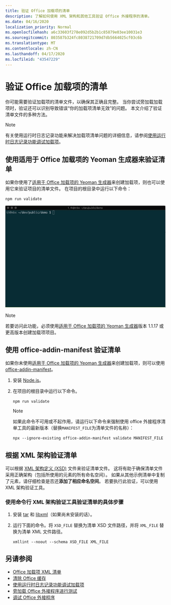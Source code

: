 ```yaml
---
title: 验证 Office 加载项的清单
description: 了解如何使用 XML 架构和其他工具验证 Office 外接程序的清单。
ms.date: 04/16/2020
localization_priority: Normal
ms.openlocfilehash: a6c33603f278e092d5b2b1c85879e03ee10031e3
ms.sourcegitcommit: 803587b324fc8038721709d7db5664025cf03c6b
ms.translationtype: MT
ms.contentlocale: zh-CN
ms.lasthandoff: 04/17/2020
ms.locfileid: "43547229"
---
```

# <a name="validate-an-office-add-ins-manifest"></a>验证 Office 加载项的清单

你可能需要验证加载项的清单文件，以确保其正确且完整。 当你尝试旁加载加载项时，验证还可以识别导致错误“你的加载项清单无效”的问题。 本文介绍了验证清单文件的多种方法。

> [!NOTE]
> 有关使用运行时日志记录功能来解决加载项清单问题的详细信息，请参阅[使用运行时日志记录功能调试加载项](runtime-logging.md)。

## <a name="validate-your-manifest-with-the-yeoman-generator-for-office-add-ins"></a>使用适用于 Office 加载项的 Yeoman 生成器来验证清单

如果你使用了[适用于 Office 加载项的 Yeoman 生成器](https://www.npmjs.com/package/generator-office)来创建加载项，则也可以使用它来验证项目的清单文件。 在项目的根目录中运行以下命令：

```command&nbsp;line
npm run validate
```

![动画 gif 显示 Yo Office 验证程序（在命令行处运行并生成显示“验证已通过”的结果）。](../images/yo-office-validator.gif)

> [!NOTE]
> 若要访问此功能，必须使用[适用于 Office 加载项的 Yeoman 生成器](https://www.npmjs.com/package/generator-office)版本 1.1.17 或更高版本创建加载项项目。

## <a name="validate-your-manifest-with-office-addin-manifest"></a>使用 office-addin-manifest 验证清单

如果你未使用[适用于 Office 加载项的 Yeoman 生成器](https://www.npmjs.com/package/generator-office)来创建加载项，则可以使用 [office-addin-manifest](https://www.npmjs.com/package/office-addin-manifest)。

1. 安装 [Node.js](https://nodejs.org/download/)。

2. 在项目的根目录中运行以下命令。 

    ```command&nbsp;line
    npm run validate
    ```

    > [!NOTE]
    > 如果此命令不可用或不起作用，请运行以下命令来强制使用 office 外接程序清单工具的最新版本（替换`MANIFEST_FILE`为清单文件的名称）：
    >
    > ```command&nbsp;line
    > npx --ignore-existing office-addin-manifest validate MANIFEST_FILE
    > ```

## <a name="validate-your-manifest-against-the-xml-schema"></a>根据 XML 架构验证清单

可以根据 [XML 架构定义 (XSD)](/openspecs/office_file_formats/ms-owemxml/c6a06390-34b8-4b42-82eb-b28be12494a8) 文件来验证清单文件。 这将有助于确保清单文件采用正确架构（包括所使用的元素的所有命名空间）。 如果从其他示例清单中复制了元素，请仔细检查是否还**添加了相应命名空间**。 若要执行此验证，可以使用 XML 架构验证工具。

### <a name="to-use-a-command-line-xml-schema-validation-tool-to-validate-your-manifest"></a>使用命令行 XML 架构验证工具验证清单的具体步骤

1. 安装 [tar](https://www.gnu.org/software/tar/) 和 [libxml](http://xmlsoft.org/FAQ.html)（如果尚未安装的话）。

2. 运行下面的命令。将 `XSD_FILE` 替换为清单 XSD 文件路径，并将 `XML_FILE` 替换为清单 XML 文件路径。
    
    ```command&nbsp;line
    xmllint --noout --schema XSD_FILE XML_FILE
    ```

## <a name="see-also"></a>另请参阅

- [Office 加载项 XML 清单](../develop/add-in-manifests.md)
- [清除 Office 缓存](clear-cache.md)
- [使用运行时日志记录功能调试加载项](runtime-logging.md)
- [旁加载 Office 外接程序进行测试](sideload-office-add-ins-for-testing.md)
- [调试 Office 外接程序](debug-add-ins-using-f12-developer-tools-on-windows-10.md)
